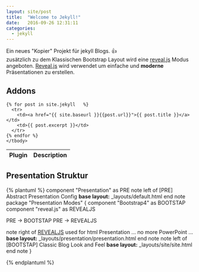```yaml
---
layout: site/post
title:  "Welcome to Jekyll!"
date:   2016-09-26 12:31:11
categories:
  - jekyll
---
```


 Ein neues "Kopier" Projekt für jekyll Blogs. :+1:   
 zusätzlich zu dem Klassischen Bootstrap Layout wird eine [reveal.js][revealjs] Modus angeboten.
 [Reveal.js][revealjs] wird verwendet um einfache und __moderne__ Präsentationen zu erstellen.

## Addons

<table class="table table-striped">
    <thead>
      <tr>
        <th>Plugin</th>
        <th>Description</th>
      </tr>
    </thead>
    <tbody>


    {% for post in site.jekyll   %}    
      <tr>
        <td><a href="{{ site.baseurl }}{{post.url}}">{{ post.title }}</a></td>
        <td>{{ post.excerpt }}</td>
      </tr>
    {% endfor %}
    </tbody>
  </table>


## Presentation Struktur

{% plantuml %}
 component "Presentation" as PRE
 note left of [PRE]
   Abstract Presentation Config
   <b>base layout:</b> _layouts/default.html
 end note
package "Presentation Modes" {
  component "Bootstrap4" as BOOTSTAP
  component "reveal.js" as REVEALJS

  PRE -> BOOTSTAP
  PRE -> REVEALJS

  note right of [REVEALJS]
    used for html Presentation ...
    no more PowerPoint ...
    <b>base layout:</b> _layouts/presentation/presentation.html
  end note
  note left of [BOOTSTAP]
    Classic Blog Look and Feel
    <b>base layout:</b> _layouts/site/site.html
  end note
}

{% endplantuml %}

[revealjs]:https://github.com/hakimel/reveal.js
